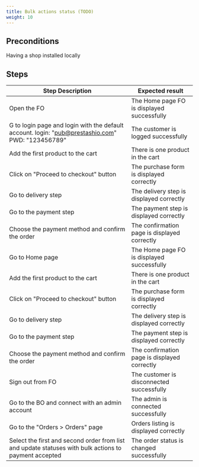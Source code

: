 ```yaml
---
title: Bulk actions status (TODO)
weight: 10
---
```


## Preconditions

Having a shop installed locally
## Steps
| Step Description | Expected result |
| ----- | ----- |
| Open the FO | The Home page FO is displayed successfully |
| G to login page and login with the default account. login: "pub@prestashio.com" PWD: "123456789" | The customer is logged successfully |
| Add the first product to the cart | There is one product in the cart |
| Click on "Proceed to checkout" button | The purchase form is displayed correctly |
| Go to delivery step | The delivery step is displayed correctly |
| Go to the payment step | The payment step is displayed correctly |
| Choose the payment method and confirm the order | The confirmation page is displayed correctly |
| Go to Home page | The Home page FO is displayed successfully |
| Add the first product to the cart | There is one product in the cart |
| Click on "Proceed to checkout" button | The purchase form is displayed correctly |
| Go to delivery step | The delivery step is displayed correctly |
| Go to the payment step | The payment step is displayed correctly |
| Choose the payment method and confirm the order | The confirmation page is displayed correctly |
| Sign out from FO | The customer is disconnected successfully |
| Go to the BO and connect with an admin account | The admin is connected successfully |
| Go to the "Orders > Orders" page | Orders listing is displayed correctly |
| Select the first and second order from list and update statuses with bulk actions to payment accepted | The order status is changed successfully |
